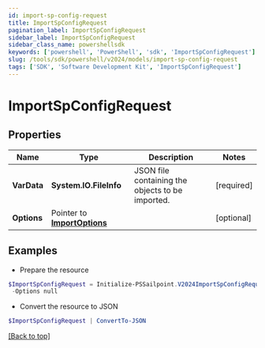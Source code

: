 ```yaml
---
id: import-sp-config-request
title: ImportSpConfigRequest
pagination_label: ImportSpConfigRequest
sidebar_label: ImportSpConfigRequest
sidebar_class_name: powershellsdk
keywords: ['powershell', 'PowerShell', 'sdk', 'ImportSpConfigRequest'] 
slug: /tools/sdk/powershell/v2024/models/import-sp-config-request
tags: ['SDK', 'Software Development Kit', 'ImportSpConfigRequest']
---
```



# ImportSpConfigRequest

## Properties

Name | Type | Description | Notes
------------ | ------------- | ------------- | -------------
**VarData** |  **System.IO.FileInfo** | JSON file containing the objects to be imported. | [required]
**Options** |  Pointer to [**ImportOptions**](import-options) |  | [optional] 

## Examples

- Prepare the resource
```powershell
$ImportSpConfigRequest = Initialize-PSSailpoint.V2024ImportSpConfigRequest  -VarData null `
 -Options null
```

- Convert the resource to JSON
```powershell
$ImportSpConfigRequest | ConvertTo-JSON
```


[[Back to top]](#) 

